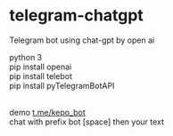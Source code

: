 # telegram-chatgpt
Telegram bot using chat-gpt by open ai

python 3 <br>
pip install openai  <br>
pip install telebot <br>
pip install pyTelegramBotAPI <br><br>

demo <a href="https://t.me/kepo_bot">t.me/kepo_bot</a> <br>
chat with prefix bot [space] then your text

